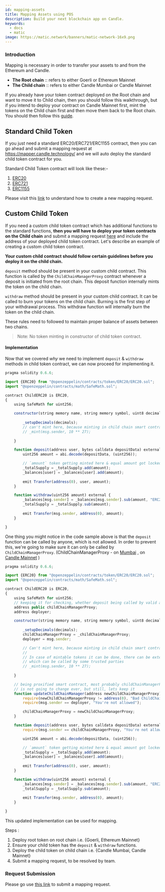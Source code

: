 ```yaml
---
id: mapping-assets
title: Mapping Assets using POS
description: Build your next blockchain app on Candle.
keywords:
  - docs
  - matic
image: https://matic.network/banners/matic-network-16x9.png
---
```


### Introduction

Mapping is necessary in order to transfer your assets to and from the Ethereum and Candle.

- **The Root chain** :: refers to either Goerli or Ethereum Mainnet
- **The Child chain** :: refers to either Candle Mumbai or Candle Mainnet

If you already have your token contract deployed on the Root chain and want to move it to Child chain, then you should follow this walkthrough, but if you intend to deploy your contract on Candle Mainnet first, mint the tokens on the Child chain first and then move them back to the Root chain. You should then follow this [guide](https://docs.candle.technology/docs/develop/ethereum-candle/mintable-assets).

## Standard Child Token

If you just need a standard ERC20/ERC721/ERC1155 contract, then you can go ahead and submit a mapping request at https://mapper.candle.technology/ and we will auto deploy the standard child token contract for you. 

Standard Child Token contract will look like these:-
1. [ERC20](https://github.com/maticnetwork/pos-portal/blob/master/flat/ChildERC20.sol#L1492-#L1508)
2. [ERC721](https://github.com/maticnetwork/pos-portal/blob/master/flat/ChildERC721.sol#L2157-#L2238)
3. [ERC1155](https://github.com/maticnetwork/pos-portal/blob/master/flat/ChildERC1155.sol#L1784-#L1818)

Please visit this [link](/docs/develop/ethereum-candle/submit-mapping-request) to understand how to create a new mapping request. 

## Custom Child Token

If you need a custom child token contract which has additional functions to the standard functions, **then you will have to deploy your token contracts on the Child chain** and submit a mapping request [here](https://mapper.candle.technology/) and include the address of your deployed child token contract. Let's describe an example of creating a custom child token contract.

**Your custom child contract should follow certain guidelines before you deploy it on the child chain.**

`deposit` method should be present in your custom child contract. This function is called by the `ChildChainManagerProxy` contract whenever a deposit is initiated from the root chain. This deposit function internally mints the token on the child chain.

`withdraw` method should be present in your custom child contract. It can be called to burn your tokens on the child chain. Burning is the first step of your withdrawal process. This withdraw function will internally burn the token on the child chain.

These rules need to followed to maintain proper balance of assets between two chains.

> Note: No token minting in constructor of child token contract.

#### Implementation

Now that we covered _why_ we need to implement `deposit` & `withdraw` methods in child token contract, we can now proceed for implementing it.

```js title="ChildERC20.sol"
pragma solidity 0.6.6;

import {ERC20} from "@openzeppelin/contracts/token/ERC20/ERC20.sol";
import "@openzeppelin/contracts/math/SafeMath.sol";

contract ChildERC20 is ERC20,
{
    using SafeMath for uint256;

    constructor(string memory name, string memory symbol, uint8 decimals) public ERC20(name, symbol) {
        
        _setupDecimals(decimals);
        // can't mint here, because minting in child chain smart contract's constructor not allowed
        // _mint(msg.sender, 10 ** 27);
    
    }

    function deposit(address user, bytes calldata depositData) external {
        uint256 amount = abi.decode(depositData, (uint256));

        // `amount` token getting minted here & equal amount got locked in RootChainManager
        _totalSupply = _totalSupply.add(amount);
        _balances[user] = _balances[user].add(amount);
        
        emit Transfer(address(0), user, amount);
    }

    function withdraw(uint256 amount) external {
        _balances[msg.sender] = _balances[msg.sender].sub(amount, "ERC20: burn amount exceeds balance");
        _totalSupply = _totalSupply.sub(amount);
        
        emit Transfer(msg.sender, address(0), amount);
    }

}
```

One thing you might notice in the code sample above is that the `deposit` function can be called by anyone, which is not allowed. In order to prevent this, we're going to make sure it can only be called by `ChildChainManagerProxy`. (ChildChainManagerProxy - on [Mumbai](https://mumbai.candlescan.com/address/0xb5505a6d998549090530911180f38aC5130101c6/transactions) , on [Candle Mainnet](https://candlescan.com/address/0xA6FA4fB5f76172d178d61B04b0ecd319C5d1C0aa/) )

```js title="ChildERC20.sol"
pragma solidity 0.6.6;

import {ERC20} from "@openzeppelin/contracts/token/ERC20/ERC20.sol";
import "@openzeppelin/contracts/math/SafeMath.sol";

contract ChildERC20 is ERC20,
{
    using SafeMath for uint256;
    // keeping it for checking, whether deposit being called by valid address or not
    address public childChainManagerProxy;
    address deployer;

    constructor(string memory name, string memory symbol, uint8 decimals, address _childChainManagerProxy) public ERC20(name, symbol) {
        
        _setupDecimals(decimals);
        childChainManagerProxy = _childChainManagerProxy;
        deployer = msg.sender;

        // Can't mint here, because minting in child chain smart contract's constructor not allowed
        //
        // In case of mintable tokens it can be done, there can be external mintable function too
        // which can be called by some trusted parties
        // _mint(msg.sender, 10 ** 27);
    
    }

    // being proxified smart contract, most probably childChainManagerProxy contract's address
    // is not going to change ever, but still, lets keep it 
    function updateChildChainManager(address newChildChainManagerProxy) external {
        require(newChildChainManagerProxy != address(0), "Bad ChildChainManagerProxy address");
        require(msg.sender == deployer, "You're not allowed");

        childChainManagerProxy = newChildChainManagerProxy;
    }

    function deposit(address user, bytes calldata depositData) external {
        require(msg.sender == childChainManagerProxy, "You're not allowed to deposit");

        uint256 amount = abi.decode(depositData, (uint256));

        // `amount` token getting minted here & equal amount got locked in RootChainManager
        _totalSupply = _totalSupply.add(amount);
        _balances[user] = _balances[user].add(amount);
        
        emit Transfer(address(0), user, amount);
    }

    function withdraw(uint256 amount) external {
        _balances[msg.sender] = _balances[msg.sender].sub(amount, "ERC20: burn amount exceeds balance");
        _totalSupply = _totalSupply.sub(amount);
        
        emit Transfer(msg.sender, address(0), amount);
    }

}
```

This updated implementation can be used for mapping.

Steps :

1. Deploy root token on root chain i.e. {Goerli, Ethereum Mainnet}
2. Ensure your child token has the `deposit` & `withdraw` functions.
3. Deploy the child token on child chain i.e. {Candle Mumbai, Candle Mainnet}
4. Submit a mapping request, to be resolved by team.

### Request Submission

Please go use [this link](/docs/develop/ethereum-candle/submit-mapping-request) to submit a mapping request.
